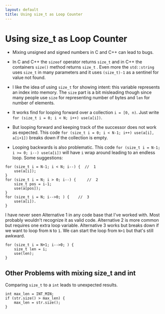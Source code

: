 ```yaml
---
layout: default
title: Using size_t as Loop Counter
---
```


# Using size_t as Loop Counter

* Mixing unsigned and signed numbers in C and C++ can lead to bugs.

* In C and C++ the `sizeof` operator returns `size_t` and in C++ the containers `size()` method returns `size_t` . Even more the `std::string` uses `size_t` in many parameters and it uses `(size_t)-1` as a sentinel for value not found.
* I like the idea of using `size_t` for showing intent: this variable represents an index into memory. The `size` part is a bit misleading though since many people use `size` for representing number of bytes and `len` for number of elements.
* It works find for looping forward over a collection `i = [0, n)`. Just write `for (size_t i = 0; i < N; i++) use(a[i])`. 
* But looping forward and keeping track of the successor does not work as expected. This code `for (size_t i = 0; i < N-1; i++) use(a[i], a[i+1])` breaks down if the collection is empty.
* Looping backwards is also problematic. This code `for (size_t i = N-1; i >= 0; i--) use(a[i])` will have `i` wrap around leading to an endless loop. Some suggestions: 

```
for (size_t i = N-1; i < N; i--) {  //  1
    use(a[i]);
}
for (size_t i = N; i > 0; i--) {     //  2
    size_t pos = i-1;
    use(a[pos]);
}
for (size_t i = N; i-->0; ) {    //  3
    use(a[i]).
} 
```

I have never seen Alternative 1 in any code base that I've worked with. Most probably wouldn't recognize it as valid code. Alternative 2 is more common but requires one extra loop variable.  Alternative 3 works but breaks down if we want to loop from `N` to `1`. We can start the loop from `N+1` but that's still awkward.

```
for (size_t i = N+1; i-->0; ) {
    size_t len = i;
    use(len);
}
```



## Other Problems with mixing size_t and int

Comparing `size_t` to a `int` leads to unexpected results.

```
int max_len = INT_MIN;
if (str.size() > max_len) {
    max_len = str.size();
}
```

